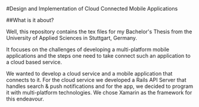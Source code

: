 #Design and Implementation of Cloud Connected Mobile Applications

##What is it about?

Well, this repository contains the tex files for my Bachelor's Thesis from the University of
Applied Sciences in Stuttgart, Germany.

It focuses on the challenges of developing a multi-platform mobile applications and the
steps one need to take connect such an application to a cloud based service.

We wanted to develop a cloud service and a mobile application that connects to it. 
For the cloud service we developed a Rails API Server that handles search \& push notifications and for the app,
we decided to program it with multi-platform technologies. We chose Xamarin as the framework for this endeavour.
